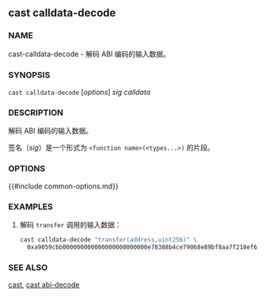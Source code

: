 ## cast calldata-decode

### NAME

cast-calldata-decode - 解码 ABI 编码的输入数据。

### SYNOPSIS

``cast calldata-decode`` [*options*] *sig* *calldata*

### DESCRIPTION

解码 ABI 编码的输入数据。

签名（*sig*）是一个形式为 `<function name>(<types...>)` 的片段。

### OPTIONS

{{#include common-options.md}}

### EXAMPLES

1. 解码 `transfer` 调用的输入数据：
    ```sh
    cast calldata-decode "transfer(address,uint256)" \
      0xa9059cbb000000000000000000000000e78388b4ce79068e89bf8aa7f218ef6b9ab0e9d0000000000000000000000000000000000000000000000000008a8e4b1a3d8000
    ```

### SEE ALSO

[cast](./cast.md), [cast abi-decode](./cast-abi-decode.md)